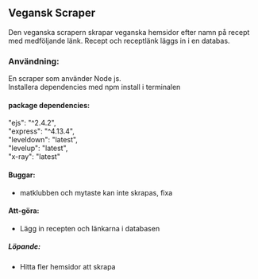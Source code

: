 ## Vegansk Scraper

Den veganska scrapern skrapar veganska hemsidor efter namn på recept med medföljande länk.
Recept och receptlänk läggs in i en databas.

### Användning:

En scraper som använder Node js.  
Installera dependencies med npm install i terminalen  

#### package dependencies:
  "ejs": "^2.4.2",  
  "express": "^4.13.4",  
  "leveldown": "latest",  
  "levelup": "latest",  
  "x-ray":  "latest"

#### Buggar:
- matklubben och mytaste kan inte skrapas, fixa

#### Att-göra:
- Lägg in recepten och länkarna i databasen

##### Löpande:
- Hitta fler hemsidor att skrapa
